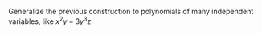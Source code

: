 Generalize the previous construction to polynomials of many independent variables, like $`x^2y-3y^3z`$.